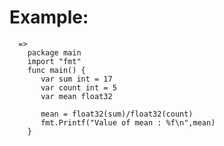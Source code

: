 # Example:
      =>
        package main
        import "fmt"
        func main() {
           var sum int = 17
           var count int = 5
           var mean float32
           
           mean = float32(sum)/float32(count)
           fmt.Printf("Value of mean : %f\n",mean)
        }
